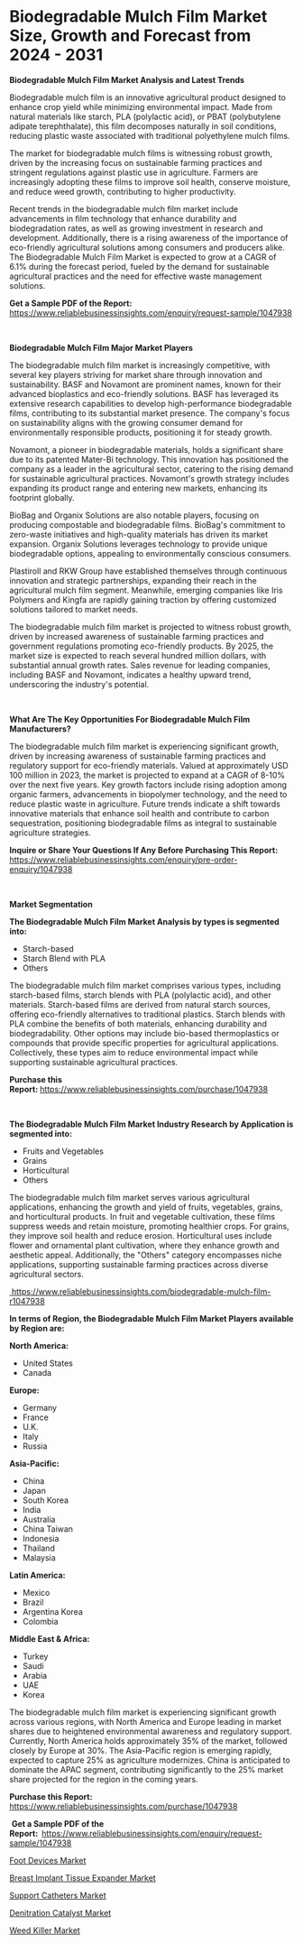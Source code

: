 <p><h1>Biodegradable Mulch Film Market Size, Growth and Forecast from 2024 - 2031</h1></p><p><strong>Biodegradable Mulch Film Market Analysis and Latest Trends</strong></p>
<p><p>Biodegradable mulch film is an innovative agricultural product designed to enhance crop yield while minimizing environmental impact. Made from natural materials like starch, PLA (polylactic acid), or PBAT (polybutylene adipate terephthalate), this film decomposes naturally in soil conditions, reducing plastic waste associated with traditional polyethylene mulch films. </p><p>The market for biodegradable mulch films is witnessing robust growth, driven by the increasing focus on sustainable farming practices and stringent regulations against plastic use in agriculture. Farmers are increasingly adopting these films to improve soil health, conserve moisture, and reduce weed growth, contributing to higher productivity.</p><p>Recent trends in the biodegradable mulch film market include advancements in film technology that enhance durability and biodegradation rates, as well as growing investment in research and development. Additionally, there is a rising awareness of the importance of eco-friendly agricultural solutions among consumers and producers alike. The Biodegradable Mulch Film Market is expected to grow at a CAGR of 6.1% during the forecast period, fueled by the demand for sustainable agricultural practices and the need for effective waste management solutions.</p></p>
<p><strong>Get a Sample PDF of the Report:&nbsp;</strong> <a href="https://www.reliablebusinessinsights.com/enquiry/request-sample/1047938?utm_campaign=60&utm_medium=2&utm_source=Github&utm_content=ia&utm_term=07112024&utm_id=biodegradable-mulch-film">https://www.reliablebusinessinsights.com/enquiry/request-sample/1047938</a></p>
<p>&nbsp;</p>
<p><strong>Biodegradable Mulch Film Major Market Players</strong></p>
<p><p>The biodegradable mulch film market is increasingly competitive, with several key players striving for market share through innovation and sustainability. BASF and Novamont are prominent names, known for their advanced bioplastics and eco-friendly solutions. BASF has leveraged its extensive research capabilities to develop high-performance biodegradable films, contributing to its substantial market presence. The company's focus on sustainability aligns with the growing consumer demand for environmentally responsible products, positioning it for steady growth.</p><p>Novamont, a pioneer in biodegradable materials, holds a significant share due to its patented Mater-Bi technology. This innovation has positioned the company as a leader in the agricultural sector, catering to the rising demand for sustainable agricultural practices. Novamont's growth strategy includes expanding its product range and entering new markets, enhancing its footprint globally.</p><p>BioBag and Organix Solutions are also notable players, focusing on producing compostable and biodegradable films. BioBag's commitment to zero-waste initiatives and high-quality materials has driven its market expansion. Organix Solutions leverages technology to provide unique biodegradable options, appealing to environmentally conscious consumers.</p><p>Plastiroll and RKW Group have established themselves through continuous innovation and strategic partnerships, expanding their reach in the agricultural mulch film segment. Meanwhile, emerging companies like Iris Polymers and Kingfa are rapidly gaining traction by offering customized solutions tailored to market needs.</p><p>The biodegradable mulch film market is projected to witness robust growth, driven by increased awareness of sustainable farming practices and government regulations promoting eco-friendly products. By 2025, the market size is expected to reach several hundred million dollars, with substantial annual growth rates. Sales revenue for leading companies, including BASF and Novamont, indicates a healthy upward trend, underscoring the industry's potential.</p></p>
<p>&nbsp;</p>
<p><strong>What Are The Key Opportunities For Biodegradable Mulch Film Manufacturers?</strong></p>
<p><p>The biodegradable mulch film market is experiencing significant growth, driven by increasing awareness of sustainable farming practices and regulatory support for eco-friendly materials. Valued at approximately USD 100 million in 2023, the market is projected to expand at a CAGR of 8-10% over the next five years. Key growth factors include rising adoption among organic farmers, advancements in biopolymer technology, and the need to reduce plastic waste in agriculture. Future trends indicate a shift towards innovative materials that enhance soil health and contribute to carbon sequestration, positioning biodegradable films as integral to sustainable agriculture strategies.</p></p>
<p><strong>Inquire or Share Your Questions If Any Before Purchasing This Report:</strong> <a href="https://www.reliablebusinessinsights.com/enquiry/pre-order-enquiry/1047938?utm_campaign=60&utm_medium=2&utm_source=Github&utm_content=ia&utm_term=07112024&utm_id=biodegradable-mulch-film">https://www.reliablebusinessinsights.com/enquiry/pre-order-enquiry/1047938</a></p>
<p>&nbsp;</p>
<p><strong>Market Segmentation</strong></p>
<p><strong>The Biodegradable Mulch Film Market Analysis by types is segmented into:</strong></p>
<p><ul><li>Starch-based</li><li>Starch Blend with PLA</li><li>Others</li></ul></p>
<p><p>The biodegradable mulch film market comprises various types, including starch-based films, starch blends with PLA (polylactic acid), and other materials. Starch-based films are derived from natural starch sources, offering eco-friendly alternatives to traditional plastics. Starch blends with PLA combine the benefits of both materials, enhancing durability and biodegradability. Other options may include bio-based thermoplastics or compounds that provide specific properties for agricultural applications. Collectively, these types aim to reduce environmental impact while supporting sustainable agricultural practices.</p></p>
<p><strong>Purchase this Report:&nbsp;</strong><a href="https://www.reliablebusinessinsights.com/purchase/1047938?utm_campaign=60&utm_medium=2&utm_source=Github&utm_content=ia&utm_term=07112024&utm_id=biodegradable-mulch-film">https://www.reliablebusinessinsights.com/purchase/1047938</a></p>
<p>&nbsp;</p>
<p><strong>The Biodegradable Mulch Film Market Industry Research by Application is segmented into:</strong></p>
<p><ul><li>Fruits and Vegetables</li><li>Grains</li><li>Horticultural</li><li>Others</li></ul></p>
<p><p>The biodegradable mulch film market serves various agricultural applications, enhancing the growth and yield of fruits, vegetables, grains, and horticultural products. In fruit and vegetable cultivation, these films suppress weeds and retain moisture, promoting healthier crops. For grains, they improve soil health and reduce erosion. Horticultural uses include flower and ornamental plant cultivation, where they enhance growth and aesthetic appeal. Additionally, the "Others" category encompasses niche applications, supporting sustainable farming practices across diverse agricultural sectors.</p></p>
<p><a href="https://www.reliablebusinessinsights.com/biodegradable-mulch-film-r1047938?utm_campaign=60&utm_medium=2&utm_source=Github&utm_content=ia&utm_term=07112024&utm_id=biodegradable-mulch-film">&nbsp;https://www.reliablebusinessinsights.com/biodegradable-mulch-film-r1047938</a></p>
<p><strong>In terms of Region, the Biodegradable Mulch Film Market Players available by Region are:</strong></p>
<p>
    <p> <strong> North America: </strong>
        <ul>
            <li>United States</li>
            <li>Canada</li>
        </ul>
        </p> 
    <p> <strong> Europe: </strong>
        <ul>
            <li>Germany</li>
            <li>France</li>
            <li>U.K.</li>
            <li>Italy</li>
            <li>Russia</li>
        </ul>
        </p> 
    <p> <strong> Asia-Pacific: </strong>
        <ul>
            <li>China</li>
            <li>Japan</li>
            <li>South Korea</li>
            <li>India</li>
            <li>Australia</li>
            <li>China Taiwan</li>
            <li>Indonesia</li>
            <li>Thailand</li>
            <li>Malaysia</li>
        </ul>
        </p> 
    <p> <strong> Latin America: </strong>
        <ul>
            <li>Mexico</li>
            <li>Brazil</li>
            <li>Argentina Korea</li>
            <li>Colombia</li>
        </ul>
        </p> 
    <p> <strong> Middle East & Africa: </strong>
        <ul>
            <li>Turkey</li>
            <li>Saudi</li>
            <li>Arabia</li>
            <li>UAE</li>
            <li>Korea</li>
        </ul>
    </p>
    </p>
<p><p>The biodegradable mulch film market is experiencing significant growth across various regions, with North America and Europe leading in market shares due to heightened environmental awareness and regulatory support. Currently, North America holds approximately 35% of the market, followed closely by Europe at 30%. The Asia-Pacific region is emerging rapidly, expected to capture 25% as agriculture modernizes. China is anticipated to dominate the APAC segment, contributing significantly to the 25% market share projected for the region in the coming years.</p></p>
<p><strong>Purchase this Report: </strong><a href="https://www.reliablebusinessinsights.com/purchase/1047938?utm_campaign=60&utm_medium=2&utm_source=Github&utm_content=ia&utm_term=07112024&utm_id=biodegradable-mulch-film">https://www.reliablebusinessinsights.com/purchase/1047938</a></p>
<p>&nbsp;<strong>Get a Sample PDF of the Report:&nbsp;&nbsp;</strong><a href="https://www.reliablebusinessinsights.com/enquiry/request-sample/1047938?utm_campaign=60&utm_medium=2&utm_source=Github&utm_content=ia&utm_term=07112024&utm_id=biodegradable-mulch-film">https://www.reliablebusinessinsights.com/enquiry/request-sample/1047938</a></p>
<p><strong></strong></p>
<p><p><a href="https://issuu.com/reportprime-2/docs/foot-devices-market-size-2030.pptx_1c3281c334fa59?utm_campaign=60&utm_medium=2&utm_source=Github&utm_content=ia&utm_term=07112024&utm_id=biodegradable-mulch-film">Foot Devices Market</a></p><p><a href="https://issuu.com/reportprime-2/docs/breast-implant-tissue-expander-mark_25d61d9b657931?utm_campaign=60&utm_medium=2&utm_source=Github&utm_content=ia&utm_term=07112024&utm_id=biodegradable-mulch-film">Breast Implant Tissue Expander Market</a></p><p><a href="https://issuu.com/reportprime-2/docs/support-catheters-market-size-2030._d0860d62bacf3a?utm_campaign=60&utm_medium=2&utm_source=Github&utm_content=ia&utm_term=07112024&utm_id=biodegradable-mulch-film">Support Catheters Market</a></p><p><a href="https://github.com/liz10hnbracht/Market-Research-Report-List-1/blob/main/denitration-catalyst-market.md?utm_campaign=60&utm_medium=2&utm_source=Github&utm_content=ia&utm_term=07112024&utm_id=biodegradable-mulch-film">Denitration Catalyst Market</a></p><p><a href="https://github.com/arnaudyclavinec/Market-Research-Report-List-1/blob/main/weed-killer-market.md?utm_campaign=60&utm_medium=2&utm_source=Github&utm_content=ia&utm_term=07112024&utm_id=biodegradable-mulch-film">Weed Killer Market</a></p></p>
